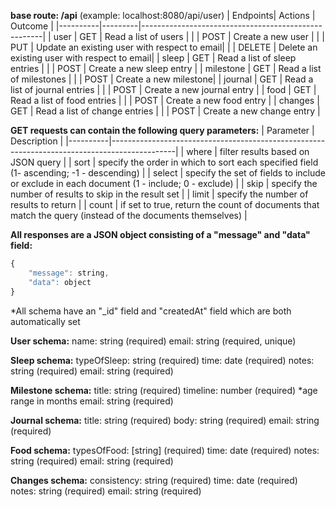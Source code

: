 **base route: /api**
(example: localhost:8080/api/user)
| Endpoints| Actions | Outcome                                    |
|----------|---------|-----------------------------------------------------|
| user    | GET     | Read a list of users                        |
|          | POST    | Create a new user |
|          | PUT    | Update an existing user with respect to email|
|          | DELETE    | Delete an existing user with respect to email|
| sleep    | GET     | Read a list of sleep entries |
|          | POST    | Create a new sleep entry |
| milestone    | GET     | Read a list of milestones |
|          | POST    | Create a new milestone|
| journal    | GET     | Read a list of journal entries |
|          | POST    | Create a new journal entry |
| food    | GET     | Read a list of food entries |
|          | POST    | Create a new food entry |
| changes    | GET     | Read a list of change entries |
|          | POST    | Create a new change entry |

**GET requests can contain the following query parameters:**
| Parameter | Description                                                                                  |
|----------|----------------------------------------------------------------------------------------------|
| where    | filter results based on JSON query                                                           |
| sort     | specify the order in which to sort each specified field  (1- ascending; -1 - descending)     |
| select   | specify the set of fields to include or exclude in each document  (1 - include; 0 - exclude) |
| skip     | specify the number of results to skip in the result set               |
| limit    | specify the number of results to return                  |
| count    | if set to true, return the count of documents that match the query (instead of the documents themselves)                    |

**All responses are a JSON object consisting of a "message" and "data" field:**
```javascript
{
    "message": string,
    "data": object
}
```
*All schema have an "_id" field and "createdAt" field which are both automatically set

**User schema:**
name: string (required)
email: string (required, unique)

**Sleep schema:**
typeOfSleep: string (required)
time: date (required)
notes: string (required)
email: string (required)

**Milestone schema:**
title: string (required)
timeline: number (required) *age range in months
email: string (required)

**Journal schema:**
title: string (required)
body: string (required)
email: string (required)

**Food schema:**
typesOfFood: [string] (required)
time: date (required)
notes: string (required)
email: string (required)

**Changes schema:**
consistency: string (required)
time: date (required)
notes: string (required)
email: string (required)